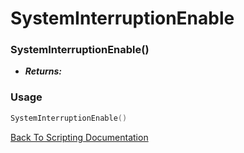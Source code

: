 # SystemInterruptionEnable

### SystemInterruptionEnable()
- ***Returns:*** 

### Usage

```Lua
SystemInterruptionEnable()
```


[Back To Scripting Documentation](../README.md)
